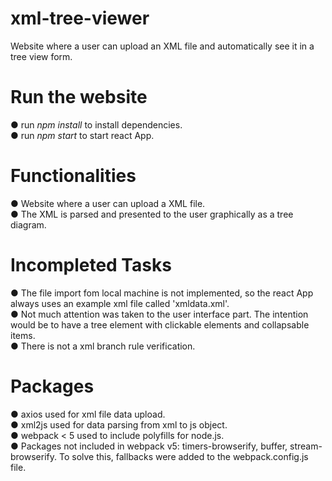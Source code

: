 # xml-tree-viewer
Website where a user can upload an XML file and automatically see it in a tree view form.<br>

# Run the website
● run *npm install* to install dependencies.<br>
● run *npm start* to start react App.<br>

# Functionalities
● Website where a user can upload a XML file.<br>
● The XML is parsed and presented to the user graphically as a tree diagram.<br>

# Incompleted Tasks
● The file import fom local machine is not implemented, so the react App always uses an example xml file called 'xmldata.xml'.<br>
● Not much attention was taken to the user interface part. The intention would be to have a tree element with clickable elements and collapsable items.<br>
● There is not a xml branch rule verification.<br>

# Packages
● axios used for xml file data upload.<br>
● xml2js used for data parsing from xml to js object.<br>
● webpack < 5 used to include polyfills for node.js.<br>
● Packages not included in webpack v5: timers-browserify, buffer, stream-browserify. To solve this, fallbacks were added to the webpack.config.js file.<br>
